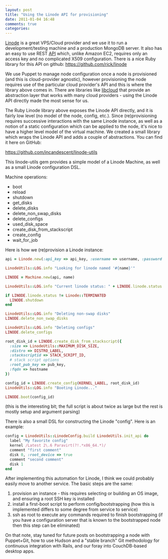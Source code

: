 ```yaml
---
layout: post
title: "Using the Linode API for provisioning"
date: 2011-01-04 16:48
comments: true
categories: 
---
```


<a href="http://www.linode.com" title="Linode.com" target="_blank">Linode</a> is a great VPS/Cloud provider and we use it to run a development/testing machine and a production MongoDB server. It also has an easy to use REST <a href="http://www.linode.com/api/" title="Linode API" target="_blank">API</a> which, unlike Amazon EC2, requires only an access key and no complicated X509 configuration. There is a nice Ruby library for this API on github: <https://github.com/rick/linode>

We use Puppet to manage node configuration once a node is provisioned (and this is cloud-provider agnostic), however provisioning the node requires use of the particular cloud provider's API and this is where the library above comes in. There are libraries like <a href="http://incubator.apache.org/libcloud/" title="libcloud" target="_blank">libcloud</a> that provide an abstraction layer that works with many cloud providers - using the Linode API directly made the most sense for us.

The Ruby Linode library above exposes the Linode API directly, and it is fairly low level (no model of the node, config, etc.). Since (re)provisioning requires successive interactions with the same Linode instance, as well as a notion of a static configuration which can be applied to the node, it's nice to have a higher level model of the virtual machine. We created a small library which wraps the Linode API and adds a couple of abstractions. You can find it here on GitHub:

<https://github.com/incandescent/linode-utils>

This linode-utils gem provides a simple model of a Linode Machine, as well as a small Linode configuration DSL.

Machine operations:

* boot
* reload
* shutdown
* get_disks
* delete_disks
* delete_non_swap_disks
* delete_configs
* used_disk_space
* create_disk_from_stackscript
* create_config
* wait_for_job

Here is how we (re)provision a Linode instance:

``` ruby
api = Linode.new(:api_key => api_key, :username => username, :password => password)

LinodeUtils::LOG.info "Looking for linode named '#{name}'"

LINODE = Machine.new(api, name)

LinodeUtils::LOG.info "Current linode status: " + LINODE.linode.status.to_s

if LINODE.linode.status != Linode::TERMINATED
  LINODE.shutdown
end

LinodeUtils::LOG.info "Deleting non-swap disks"
LINODE.delete_non_swap_disks

LinodeUtils::LOG.info "Deleting configs"
LINODE.delete_configs

root_disk_id = LINODE.create_disk_from_stackscript({
  :size => LinodeUtils::MAXIMUM_DISK_SIZE,
  :distro => DISTRO_LABEL,
  :stackscriptid => STACK_SCRIPT_ID,
  # stack script options
  :root_pub_key => pub_key,
  :fqdn => hostname
})

config_id = LINODE.create_config(KERNEL_LABEL, root_disk_id)
LinodeUtils::LOG.info "Booting Linode..."

LINODE.boot(config_id)
```

(this is the interesting bit; the full script is about twice as large but the rest is mostly setup and argument parsing)

There is also a small DSL for constructing the Linode "config". Here is an example:

``` ruby
config = LinodeUtils::LinodeConfig.build LinodeUtils.init_api do
  label "My favorite config"
  kernel /Latest 2\.6 Paravirt(?!.*x86_64.*)/
  comment "first comment"
  disk 0, :root_device => true
  comment "second comment"
  disk 1
end
```

After implementing this automation for Linode, I think we could probably easily move to another service. The basic steps are the same:</p>

1. provision an instance - this requires selecting or building an OS image, and ensuring a root SSH key is installed
1. install a first-boot script to perform config/bootstrapping (how this is implemented differs to some degree from service to service)
1. ssh as root to execute any commands required to finish bootstrapping (if you have a configuration server that is known to the bootstrapped node then this step can be eliminated)

On that note, stay tuned for future posts on bootstrapping a node with Puppet+Git, how to use Hudson and a "stable branch" Git methodology for continuous integration with Rails, and our foray into CouchDB-based desktop apps.



